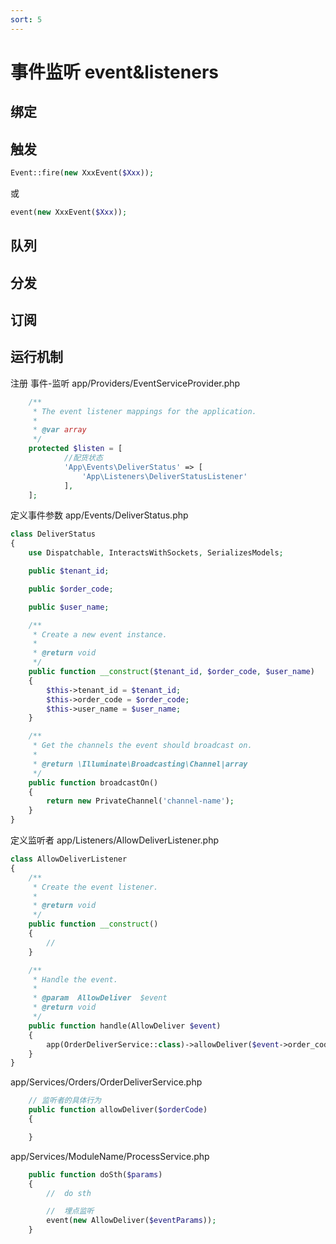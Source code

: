 ```yaml
---
sort: 5
---
```


# 事件监听 event&listeners
## 绑定

## 触发

```php
Event::fire(new XxxEvent($Xxx));
```
或
```php
event(new XxxEvent($Xxx));
```

## 队列

## 分发

## 订阅

## 运行机制

注册 事件-监听 app/Providers/EventServiceProvider.php
```php
    /**
     * The event listener mappings for the application.
     *
     * @var array
     */
    protected $listen = [
            //配货状态
            'App\Events\DeliverStatus' => [
                'App\Listeners\DeliverStatusListener'
            ],
    ];
```

定义事件参数 app/Events/DeliverStatus.php
```php
class DeliverStatus
{
    use Dispatchable, InteractsWithSockets, SerializesModels;

    public $tenant_id;

    public $order_code;

    public $user_name;

    /**
     * Create a new event instance.
     *
     * @return void
     */
    public function __construct($tenant_id, $order_code, $user_name)
    {
        $this->tenant_id = $tenant_id;
        $this->order_code = $order_code;
        $this->user_name = $user_name;
    }

    /**
     * Get the channels the event should broadcast on.
     *
     * @return \Illuminate\Broadcasting\Channel|array
     */
    public function broadcastOn()
    {
        return new PrivateChannel('channel-name');
    }
}
```

定义监听者 app/Listeners/AllowDeliverListener.php
```php
class AllowDeliverListener
{
    /**
     * Create the event listener.
     *
     * @return void
     */
    public function __construct()
    {
        //
    }

    /**
     * Handle the event.
     *
     * @param  AllowDeliver  $event
     * @return void
     */
    public function handle(AllowDeliver $event)
    {
        app(OrderDeliverService::class)->allowDeliver($event->order_code);
    }
}
```

app/Services/Orders/OrderDeliverService.php
```php
    // 监听者的具体行为
    public function allowDeliver($orderCode)
    {

    }
```

app/Services/ModuleName/ProcessService.php
```php
    public function doSth($params)
    {
        //  do sth

        //  埋点监听
        event(new AllowDeliver($eventParams));
    }
```
